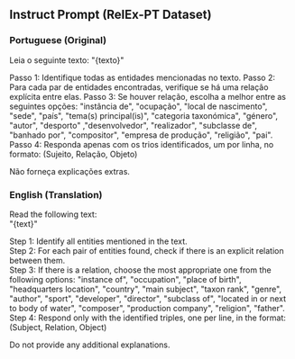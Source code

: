 ## Instruct Prompt (RelEx-PT Dataset)

### Portuguese (Original)

Leia o seguinte texto:
"{texto}"

Passo 1: Identifique todas as entidades mencionadas no texto.
Passo 2: Para cada par de entidades encontradas, verifique se há uma relação explícita entre elas.
Passo 3: Se houver relação, escolha a melhor entre as seguintes opções: "instância de", "ocupação", "local de nascimento", "sede", "país", "tema(s) principal(is)", "categoria taxonómica", "género", "autor", "desporto" ,"desenvolvedor", "realizador", "subclasse de", "banhado por", "compositor", "empresa de produção", "religião", "pai".
Passo 4: Responda apenas com os trios identificados, um por linha, no formato:
(Sujeito, Relação, Objeto)

Não forneça explicações extras.

### English (Translation)


Read the following text:  
"{text}"  

Step 1: Identify all entities mentioned in the text.  
Step 2: For each pair of entities found, check if there is an explicit relation between them.  
Step 3: If there is a relation, choose the most appropriate one from the following options:  "instance of", "occupation", "place of birth", "headquarters location", "country", "main subject", "taxon rank", "genre", "author", "sport", "developer", "director", "subclass of", "located in or next to body of water", "composer", "production company", "religion", "father".    
Step 4: Respond only with the identified triples, one per line, in the format:  
(Subject, Relation, Object)  

Do not provide any additional explanations.

